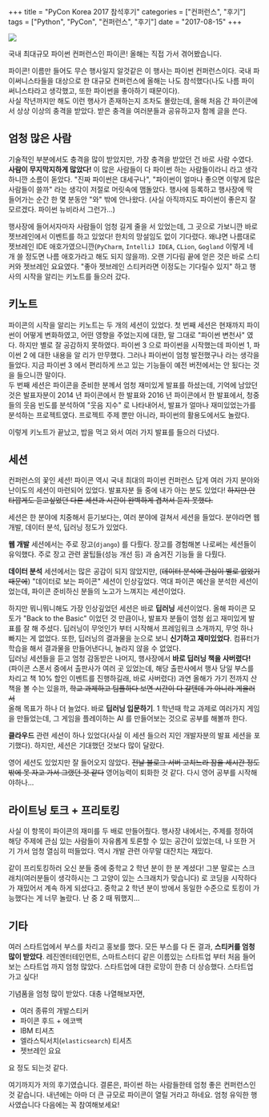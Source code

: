 +++
title = "PyCon Korea 2017 참석후기"
categories = ["컨퍼런스", "후기"]
tags = ["Python", "PyCon", "컨퍼런스", "후기"] 
date = "2017-08-15"
+++

![](/img/pycon.png)

국내 최대규모 파이썬 컨퍼런스인 파이콘! 올해는 직접 가서 겪어봤습니다.

<!-- more -->

파이콘! 이름만 들어도 무슨 행사일지 알것같은 이 행사는 파이썬 컨퍼런스이다. 국내 파이써니스타들을 대상으로 한 대규모 컨퍼런스에 올해는 나도 참석했다(나도 나름 파이써니스타라고 생각했고, 또한 파이썬을 좋아하기 때문이다).  
사실 작년까지만 해도 이런 행사가 존재하는지 조차도 몰랐는데, 올해 처음 간 파이콘에서 상상 이상의 충격을 받았다. 받은 충격을 여러분들과 공유하고자 함께 글을 쓴다.

## 엄청 많은 사람

기술적인 부분에서도 충격을 많이 받았지만, 가장 충격을 받았던 건 바로 사람 수였다. **사람이 무지막지하게 많았다!** 이 많은 사람들이 다 파이썬 하는 사람들이라니 라고 생각하니깐 소름이 돋았다. "진짜 파이썬은 대세구나", "파이썬이 얼마나 좋으면 이렇게 많은 사람들이 쓸까" 라는 생각이 저절로 머릿속에 맴돌았다. 행사에 등록하고 행사장에 딱 들어가는 순간 한 몇 분동안 "와" 밖에 안나왔다. (사실 아직까지도 파이썬이 좋은지 잘 모르겠다. 파이썬 뉴비라서 그런가...)

행사장에 들어서자마자 사람들이 엄청 길게 줄을 서 있었는데, 그 곳으로 가보니깐 바로 젯브레인에서 이벤트를 하고 있었다! 한치의 망설임도 없이 기다렸다. 왜냐면 나름대로 젯브레인 IDE 애호가였으니깐(`PyCharm`, `IntelliJ IDEA`, `CLion`, `Gogland` 이렇게 네 개 쓸 정도면 나름 애호가라고 해도 되지 않을까). 오랜 기다림 끝에 얻은 것은 바로 스티커와 젯브레인 요요였다. "좋아 젯브레인 스티커라면 이정도는 기다릴수 있지" 하고 행사의 시작을 알리는 키노트를 들으러 갔다.

## 키노트

파이콘의 시작을 알리는 키노트는 두 개의 세션이 있었다. 첫 번째 세션은 현재까지 파이썬이 어떻게 변화하였고, 어떤 영향을 주었는지에 대한, 말 그대로 "파이썬 변천사" 였다. 하지만 별로 잘 공감하지 못하였다. 파이썬 3 으로 파이썬을 시작했는데 파이썬 1, 파이썬 2 에 대한 내용을 알 리가 만무했다. 그러나 파이썬이 엄청 발전했구나 라는 생각을 들었다. 지금 파이썬 3 에서 편리하게 쓰고 있는 기능들이 예전 버전에서는 안 됬다는 것을 들으니깐 말이다.  
두 번째 세션은 파이콘을 준비한 분께서 엄청 재미있게 발표를 하셨는데, 기억에 남았던 것은 발표자분이 2014 년 파이콘에서 한 발표와 2016 년 파이콘에서 한 발표에서, 청중들의 웃음 빈도를 분석하여 "웃음 지수" 로 나타내어서, 발표가 얼마나 재미있었는가를 분석하는 프로젝트였다. 프로젝트 주제 뿐만 아니라, 파이썬의 활용도에서도 놀랐다.

이렇게 키노트가 끝났고, 밥을 먹고 와서 여러 가지 발표를 들으러 다녔다.

## 세션

컨퍼런스의 꽃인 세션! 파이콘 역시 국내 최대의 파이썬 컨퍼런스 답게 여러 가지 분야와 난이도의 세션이 마련되어 있었다. 발표자분 들 중에 내가 아는 분도 있었다! ~~하지만 안타깝게도 듣고싶었던 다른 세션과 시간이 완벽하게 겹쳐서 듣지 못했다.~~

세션은 한 분야에 치중해서 듣기보다는, 여러 분야에 걸쳐서 세션을 들었다. 분야라면 웹 개발, 데이터 분석, 딥러닝 정도가 있었다.

**웹 개발** 세션에서는 주로 장고(`django`) 를 다뤘다. 장고를 경험해본 나로써는 세션들이 유익했다. 주로 장고 관련 꿀팁들(성능 개선 등) 과 숨겨진 기능들 을 다뤘다.

**데이터 분석** 세션에서는 많은 공감이 되지 않았지만, (~~데이터 분석에 관심이 별로 없었기 때문에~~) "데이터로 보는 파이콘" 세션이 인상깊었다. 역대 파이콘 예산을 분석한 세션이었는데, 파이콘 준비하신 분들의 노고가 느껴지는 세션이었다.

하지만 뭐니뭐니해도 가장 인상깊었던 세션은 바로 **딥러닝** 세션이었다. 올해 파이콘 모토가 "Back to the Basic" 이었던 것 만큼이나, 발표자 분들이 엄청 쉽고 재미있게 발표를 잘 해 주셨다. 딥러닝이 무엇인가 부터 시작해서 프레임워크 소개까지, 무엇 하나 빠지는 게 없었다. 또한, 딥러닝의 결과물을 눈으로 보니 **신기하고 재미있었다**. 컴퓨터가 학습을 해서 결과물을 만들어낸다니, 놀라지 않을 수 없었다.  
딥러닝 세션들을 듣고 엄청 감동받은 나머지, 행사장에서 **바로 딥러닝 책을 사버렸다!** (파이콘 스폰서 중에서 출판사가 여러 곳 있었는데, 해당 출판사에서 행사 당일 부스를 차리고 책 10% 할인 이벤트를 진행하길래, 바로 사버렸다) 과연 올해가 가기 전까지 산 책을 볼 수는 있을까, ~~학교 과제하고 팀플하다 보면 시간이 다 갈텐데 가 아니라 게을러서~~  
올해 목표가 하나 더 늘었다. 바로 **딥러닝 입문하기**. 1 학년때 학교 과제로 여러가지 게임을 만들었는데, 그 게임을 플레이하는 AI 를 만들어보는 것으로 공부를 해볼까 한다.

**클라우드** 관련 세션이 하나 있었다(사실 이 세션 들으러 지인 개발자분의 발표 세션을 포기했다). 하지만, 세션은 기대했던 것보다 많이 달랐다.

영어 세션도 있었지만 잘 들어오지 않았다. ~~전날 블로그 서버 고치느라 잠을 세시간 정도밖에 못 자고 가서 그랬던 것 같다~~ 영어능력이 퇴화한 것 같다. 다시 영어 공부를 시작해야하나...

## 라이트닝 토크 + 프리토킹

사실 이 항목이 파이콘의 재미를 두 배로 만들어줬다. 행사장 내에서는, 주제를 정하여 해당 주제에 관심 있는 사람들이 자유롭게 토론할 수 있는 공간이 있었는데, 나 또한 거기 가서 엄청 열심히 떠들었다. 역시 개발 관련 아무말 대잔치는 재밌다.

같이 프리토킹하러 오신 분들 중에 중학교 2 학년 분이 한 분 계셨다! 그분 말로는 스크래치(여러분들이 생각하시는 그 고양이 있는 스크래치가 맞습니다) 로 코딩을 시작하다가 재밌어서 계속 하게 되셨다고. 중학교 2 학년 분이 방에서 동일한 수준으로 토킹이 가능했다는 게 너무 놀랐다. 난 중 2 때 뭐했지...

## 기타

여러 스타트업에서 부스를 차리고 홍보를 했다. 모든 부스를 다 돈 결과, **스티커를 엄청 많이 받았다**. 레진엔터테인먼트, 스마트스터디 같은 이름있는 스타트업 부터 처음 들어보는 스타트업 까지 엄청 많았다. 스타트업에 대한 로망이 한층 더 상승했다. 스타트업 가고 싶다!

기념품을 엄청 많이 받았다. 대충 나열해보자면,

* 여러 종류의 개발스티커
* 파이콘 후드 + 에코백
* IBM 티셔츠
* 엘라스틱서치(`elasticsearch`) 티셔츠
* 젯브레인 요요

요 정도 되는것 같다.

여기까지가 저의 후기였습니다. 결론은, 파이썬 하는 사람들한테 엄청 좋은 컨퍼런스인 것 같습니다. 내년에는 아마 더 큰 규모로 파이콘이 열릴 거라고 하네요. 엄청 유익한 행사였습니다 다음에는 꼭 참여해보세요!
